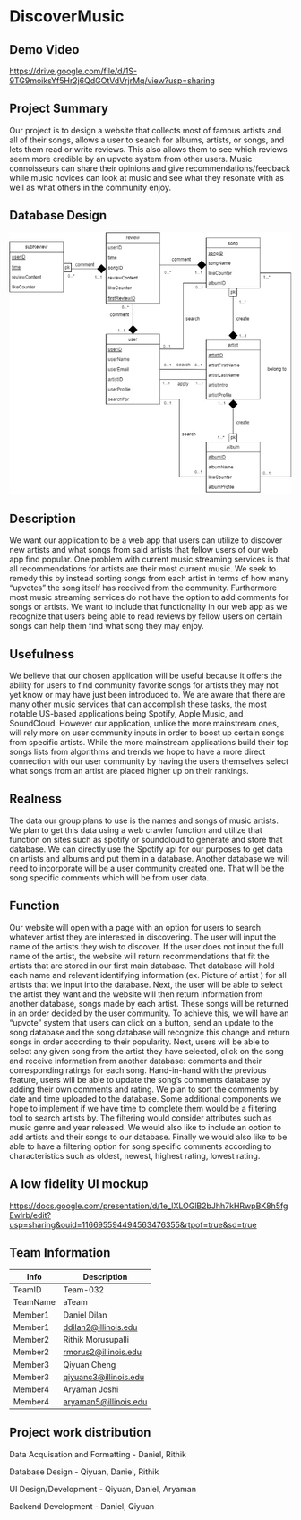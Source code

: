 # DiscoverMusic

## Demo Video

https://drive.google.com/file/d/1S-9TG9moiksYf5Hr2j6QdGOtVdVrjrMq/view?usp=sharing

## Project Summary
Our project is to design a website that collects most of famous artists and all of their songs, allows a user to search for albums, artists, or songs, and lets them read or write reviews. This also allows them to see which reviews seem more credible by an upvote system from other users. Music connoisseurs can share their opinions and give recommendations/feedback while music novices can look at music and see what they resonate with as well as what others in the community enjoy.


## Database Design

![avatar](/database_design/ER-Diagram.jpg)


## Description

We want our application to be a web app that users can utilize to discover new artists and what songs from said artists that fellow users of our web app find popular. One problem with current music streaming services is that all recommendations for artists are their most current music. We seek to remedy this by instead sorting songs from each artist in terms of how many “upvotes” the song itself has received from the community. Furthermore most music streaming services do not have the option to add comments for songs or artists. We want to include that functionality in our web app as we recognize that users being able to read reviews by fellow users on certain songs can help them find what song they may enjoy.


## Usefulness

We believe that our chosen application will be useful because it offers the ability for users to find community favorite songs for artists they may not yet know or may have just been introduced to. We are aware that there are many other music services that can accomplish these tasks, the most notable US-based applications being Spotify, Apple Music, and SoundCloud. However our application, unlike the more mainstream ones, will rely more on user community inputs in order to boost up certain songs from specific artists. While the more mainstream applications build their top songs lists from algorithms and trends we hope to have a more direct connection with our user community by having the users themselves select what songs from an artist are placed higher up on their rankings. 
	

## Realness

The data our group plans to use is the names and songs of music artists. We plan to get this data using a web crawler function and utilize that function on sites such as spotify or soundcloud to generate and store that database. We can directly use the Spotify api for our purposes to get data on artists and albums and put them in a database. Another database we will need to incorporate will be a user community created one. That will be the song specific comments which will be from user data.
 

## Function

Our website will open with a page with an option for users to search whatever artist they are interested in discovering. The user will input the name of the artists they wish to discover. If the user does not input the full name of the artist, the website will return recommendations that fit the artists that are stored in our first main database. That database will hold each name and relevant identifying information (ex. Picture of artist ) for all artists that we input into the database. Next, the user will be able to select the artist they want and the website will then return information from another database, songs made by each artist. These songs will be returned in an order decided by the user community. To achieve this, we will have an “upvote” system that users can click on a button, send an update to the song database and the song database will recognize this change and return songs in order according to their popularity. Next, users will be able to select any given song from the artist they have selected, click on the song and receive information from another database: comments and their corresponding ratings for each song. Hand-in-hand with the previous feature, users will be able to update the song’s comments database by adding their own comments and rating. We plan to sort the comments by date and time uploaded to the database. Some additional components we hope to implement if we have time to complete them would be a filtering tool to search artists by. The filtering would consider attributes such as music genre and year released. We would also like to include an option to add artists and their songs to our database. Finally we would also like to be able to have a filtering option for song specific comments according to characteristics such as oldest, newest, highest rating, lowest rating. 
 

## A low fidelity UI mockup

https://docs.google.com/presentation/d/1e_lXLOGlB2bJhh7kHRwpBK8h5fgEwlrb/edit?usp=sharing&ouid=116695594494563476355&rtpof=true&sd=true


## Team Information

|   Info      |        Description     |
| ----------- | ---------------------- |
| TeamID      |         Team-032       |
| TeamName    |          aTeam         |
| Member1     |      Daniel Dilan      |
| Member1     |  ddilan2@illinois.edu  |
| Member2     |   Rithik Morusupalli   |
| Member2     |  rmorus2@illinois.edu  |
| Member3     |      Qiyuan Cheng      |
| Member3     | qiyuanc3@illinois.edu  |
| Member4     |     Aryaman Joshi      |
| Member4     | aryaman5@illinois.edu  |


## Project work distribution

Data Acquisation and Formatting - Daniel, Rithik

Database Design - Qiyuan, Daniel, Rithik

UI Design/Development - Qiyuan, Daniel, Aryaman

Backend Development - Daniel, Qiyuan
